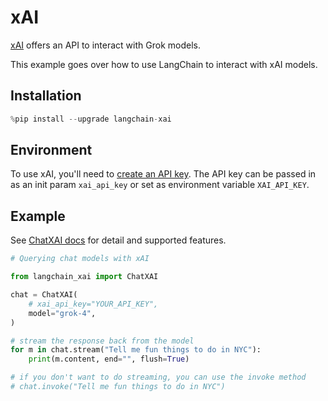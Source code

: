 # xAI

[xAI](https://console.x.ai) offers an API to interact with Grok models.

This example goes over how to use LangChain to interact with xAI models.

## Installation


```python
%pip install --upgrade langchain-xai
```

## Environment

To use xAI, you'll need to [create an API key](https://console.x.ai/). The API key can be passed in as an init param ``xai_api_key`` or set as environment variable ``XAI_API_KEY``.

## Example

See [ChatXAI docs](/oss/integrations/chat/xai) for detail and supported features.


```python
# Querying chat models with xAI

from langchain_xai import ChatXAI

chat = ChatXAI(
    # xai_api_key="YOUR_API_KEY",
    model="grok-4",
)

# stream the response back from the model
for m in chat.stream("Tell me fun things to do in NYC"):
    print(m.content, end="", flush=True)

# if you don't want to do streaming, you can use the invoke method
# chat.invoke("Tell me fun things to do in NYC")
```
